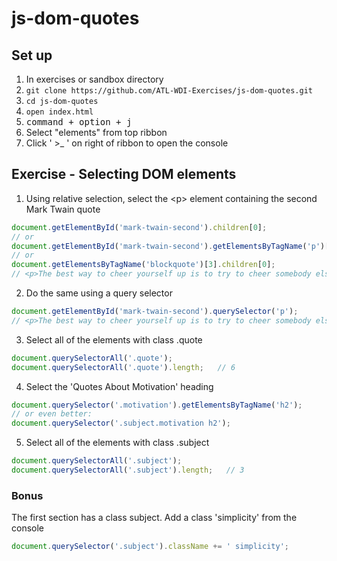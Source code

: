 # js-dom-quotes
## Set up

1. In exercises or sandbox directory
2. `git clone https://github.com/ATL-WDI-Exercises/js-dom-quotes.git`
3. `cd js-dom-quotes`
4. `open index.html`
5. <kbd>command + option + j</kbd>
6. Select "elements" from top ribbon
7. Click ' >_ ' on right of ribbon to open the console

## Exercise - Selecting DOM elements

1. Using relative selection, select the &lt;p&gt; element containing the second Mark Twain quote

```javascript
document.getElementById('mark-twain-second').children[0];
// or
document.getElementById('mark-twain-second').getElementsByTagName('p')[0];
// or
document.getElementsByTagName('blockquote')[3].children[0];
// <p>​The best way to cheer yourself up is to try to cheer somebody else up.​</p>​
```

2. Do the same using a query selector

```javascript
document.getElementById('mark-twain-second').querySelector('p');
// <p>​The best way to cheer yourself up is to try to cheer somebody else up.​</p>​
```

3. Select all of the elements with class .quote

```javascript
document.querySelectorAll('.quote');
document.querySelectorAll('.quote').length;   // 6
```

4. Select the 'Quotes About Motivation' heading

```javascript
document.querySelector('.motivation').getElementsByTagName('h2');
// or even better:
document.querySelector('.subject.motivation h2');
```

5. Select all of the elements with class .subject

```javascript
document.querySelectorAll('.subject');
document.querySelectorAll('.subject').length;   // 3
```

### Bonus
The first section has a class subject. Add a class 'simplicity' from the console

```javascript
document.querySelector('.subject').className += ' simplicity';
```
